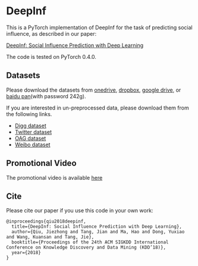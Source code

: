 # DeepInf

This is a PyTorch implementation of DeepInf for the task of predicting social influence, as described in our paper:

[DeepInf: Social Influence Prediction with Deep Learning](https://arxiv.org/abs/1807.05560)


The code is tested on PyTorch 0.4.0.

## Datasets
Please download the datasets from [onedrive](https://1drv.ms/f/s!An4lcD8a80_7gzdLaanNUThTWwmy), [dropbox](https://www.dropbox.com/s/y1iokawi33mn87y/DeepInf.tar.gz?dl=0), [google drive](https://drive.google.com/open?id=1qBIVdwkKcnOGZnXHcIizzW4_bUekRgC6),
or [baidu pan]( https://pan.baidu.com/s/1YX3cHYaK_7UuX4qEnqgo9w)(with password 242g).

If you are interested in un-preprocessed data, please download them from the following links.

* [Digg dataset](https://www.isi.edu/~lerman/downloads/digg2009.html)
* [Twitter dataset](https://snap.stanford.edu/data/higgs-twitter.html)
* [OAG dataset](https://www.openacademic.ai/oag/)
* [Weibo dataset](https://www.aminer.cn/influencelocality)

## Promotional Video

The promotional video is available [here](https://www.dropbox.com/s/hesbb7bdi3shp0i/deepinf.mp4?dl=0)


## Cite

Please cite our paper if you use this code in your own work:

```
@inproceedings{qiu2018deepinf,
  title={DeepInf: Social Influence Prediction with Deep Learning},
  author={Qiu, Jiezhong and Tang, Jian and Ma, Hao and Dong, Yuxiao and Wang, Kuansan and Tang, Jie},
  booktitle={Proceedings of the 24th ACM SIGKDD International Conference on Knowledge Discovery and Data Mining (KDD’18)},
  year={2018}
}
```

